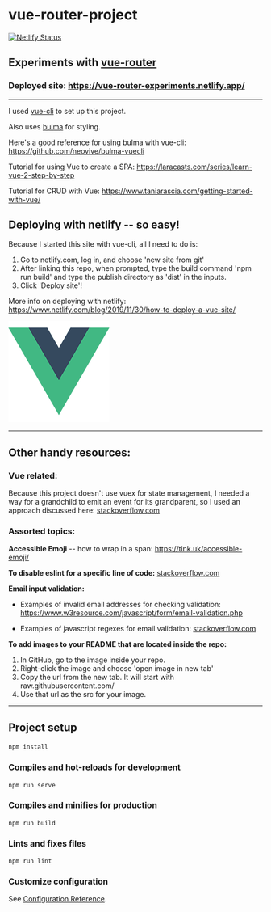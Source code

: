 # vue-router-project

[![Netlify Status](https://api.netlify.com/api/v1/badges/8fe722af-10d9-4310-a6f2-db8d5707835c/deploy-status)](https://app.netlify.com/sites/vue-router-experiments/deploys)

## Experiments with [vue-router](https://router.vuejs.org/)

### Deployed site: https://vue-router-experiments.netlify.app/

---

I used [vue-cli](https://cli.vuejs.org/) to set up this project.

Also uses [bulma](https://bulma.io/) for styling.

Here's a good reference for using bulma with vue-cli: https://github.com/neovive/bulma-vuecli

Tutorial for using Vue to create a SPA: https://laracasts.com/series/learn-vue-2-step-by-step

Tutorial for CRUD with Vue: https://www.taniarascia.com/getting-started-with-vue/

## Deploying with netlify -- so easy!

Because I started this site with vue-cli, all I need to do is:

1. Go to netlify.com, log in, and choose 'new site from git'
2. After linking this repo, when prompted, type the build command 'npm run build' and type the publish directory as 'dist' in the inputs.
3. Click 'Deploy site'!

More info on deploying with netlify: https://www.netlify.com/blog/2019/11/30/how-to-deploy-a-vue-site/

<img src="https://raw.githubusercontent.com/ethyl2/vue-router-experiments/main/src/assets/logo.png" />

---

## Other handy resources:

### Vue related:

Because this project doesn't use vuex for state management, I needed a way for a grandchild to emit an event for its grandparent, so I used
an approach discussed here: [stackoverflow.com](https://stackoverflow.com/questions/42615445/vuejs-2-0-emit-event-from-grand-child-to-his-grand-parent-component/51661633)

### Assorted topics:

**Accessible Emoji** -- how to wrap in a span: https://tink.uk/accessible-emoji/

**To disable eslint for a specific line of code:** [stackoverflow.com](https://stackoverflow.com/questions/47277133/disable-unnecessary-escape-character-no-useless-escape)

**Email input validation:**

- Examples of invalid email addresses for checking validation: https://www.w3resource.com/javascript/form/email-validation.php

- Examples of javascript regexes for email validation: [stackoverflow.com](https://stackoverflow.com/questions/46155/how-to-validate-an-email-address-in-javascript)

**To add images to your README that are located inside the repo:**

1. In GitHub, go to the image inside your repo.
2. Right-click the image and choose 'open image in new tab'
3. Copy the url from the new tab. It will start with raw.githubusercontent.com/
4. Use that url as the src for your image.

---

## Project setup

```
npm install
```

### Compiles and hot-reloads for development

```
npm run serve
```

### Compiles and minifies for production

```
npm run build
```

### Lints and fixes files

```
npm run lint
```

### Customize configuration

See [Configuration Reference](https://cli.vuejs.org/config/).
